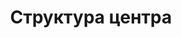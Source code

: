 ---
layout: structureRPC
permalink: /structure/
title: Структура центра
tagline: HMFAYSAL V2, a Jekyll Theme
# tags: [about, Jekyll, theme, responsive]
# modified: 9-9-2013
# image:
#   feature: texture-feature-02.jpg
#   credit: Texture Lovers
#   creditlink: http://texturelovers.com
---